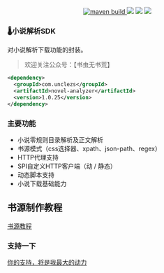<p align="center">
    <a href="https://github.com/unclezs/novel-analyzer/actions/workflows/maven.yml">
    <img src="https://img.shields.io/github/workflow/status/unclezs/novel-analyzer/Java%20CI%20with%20Maven" alt="maven build"/>
    </a>
	<img src="https://img.shields.io/github/v/release/unclezs/novel-analyzer"/>
	<img src="https://img.shields.io/badge/jdk-8.221-green"/>
	<img src="https://img.shields.io/badge/platform-win linux mac-green"/>
</p>

### 🌡️小说解析SDK

对小说解析下载功能的封装。

> 欢迎关注公众号：【书虫无书荒】

```xml
<dependency>
  <groupId>com.unclezs</groupId>
  <artifactId>novel-analyzer</artifactId>
  <version>1.0.25</version>
</dependency>
```

### 主要功能

- 小说零规则目录解析及正文解析
- 书源模式（css选择器、xpath、json-path、regex）
- HTTP代理支持
- SPI自定义HTTP客户端（动 / 静态）
- 动态脚本支持
- 小说下载基础能力

## 书源制作教程

[书源教程](https://app.unclezs.com/booksource/)

### 支持一下

[你的支持，将是我最大的动力](https://app.unclezs.com/sponsors/)
